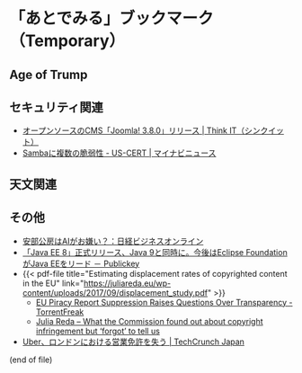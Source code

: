 # 「あとでみる」ブックマーク（Temporary）


## Age of Trump


## セキュリティ関連

- [オープンソースのCMS「Joomla! 3.8.0」リリース | Think IT（シンクイット）](https://thinkit.co.jp/news/bn/12730)
- [Sambaに複数の脆弱性 - US-CERT | マイナビニュース](http://news.mynavi.jp/news/2017/09/22/196/)

## 天文関連


## その他

- [安部公房はAIがお嫌い？：日経ビジネスオンライン](http://business.nikkeibp.co.jp/atcl/report/16/091200162/092000003/)
- [「Java EE 8」正式リリース、Java 9と同時に。今後はEclipse FoundationがJava EEをリード － Publickey](http://www.publickey1.jp/blog/17/java_ee_8java_9eclipse_foundationjava_ee.html)
- {{< pdf-file title="Estimating displacement rates of copyrighted content in the EU" link="https://juliareda.eu/wp-content/uploads/2017/09/displacement_study.pdf" >}}
    - [EU Piracy Report Suppression Raises Questions Over Transparency - TorrentFreak](https://torrentfreak.com/eu-piracy-report-suppression-raises-questions-transparency-170922/)
    - [Julia Reda – What the Commission found out about copyright infringement but ‘forgot’ to tell us](https://juliareda.eu/2017/09/secret-copyright-infringement-study/)
- [Uber、ロンドンにおける営業免許を失う | TechCrunch Japan](http://jp.techcrunch.com/2017/09/23/20170922uber-loses-its-license-to-operate-in-london/)

(end of file)
